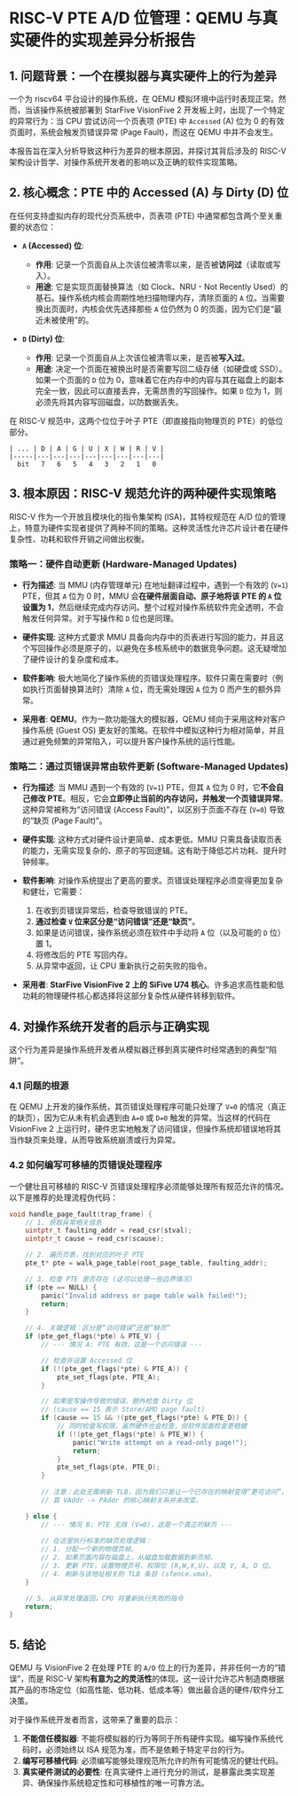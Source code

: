 # RISC-V PTE A/D 位管理：QEMU 与真实硬件的实现差异分析报告

## 1. 问题背景：一个在模拟器与真实硬件上的行为差异

一个为 riscv64 平台设计的操作系统，在 QEMU 模拟环境中运行时表现正常。然而，当该操作系统被部署到 StarFive VisionFive 2 开发板上时，出现了一个特定的异常行为：当 CPU 尝试访问一个页表项 (PTE) 中 `Accessed` (A) 位为 0 的有效页面时，系统会触发页错误异常 (Page Fault)，而这在 QEMU 中并不会发生。

本报告旨在深入分析导致这种行为差异的根本原因，并探讨其背后涉及的 RISC-V 架构设计哲学、对操作系统开发者的影响以及正确的软件实现策略。

## 2. 核心概念：PTE 中的 Accessed (A) 与 Dirty (D) 位

在任何支持虚拟内存的现代分页系统中，页表项 (PTE) 中通常都包含两个至关重要的状态位：

*   **`A` (Accessed) 位**:
    *   **作用**: 记录一个页面自从上次该位被清零以来，是否被**访问过**（读取或写入）。
    *   **用途**: 它是实现页面替换算法（如 Clock、NRU - Not Recently Used）的基石。操作系统内核会周期性地扫描物理内存，清除页面的 `A` 位。当需要换出页面时，内核会优先选择那些 `A` 位仍然为 0 的页面，因为它们是“最近未被使用”的。

*   **`D` (Dirty) 位**:
    *   **作用**: 记录一个页面自从上次该位被清零以来，是否被**写入过**。
    *   **用途**: 决定一个页面在被换出时是否需要写回二级存储（如硬盘或 SSD）。如果一个页面的 `D` 位为 0，意味着它在内存中的内容与其在磁盘上的副本完全一致，因此可以直接丢弃，无需昂贵的写回操作。如果 `D` 位为 1，则必须先将其内容写回磁盘，以防数据丢失。

在 RISC-V 规范中，这两个位位于叶子 PTE（即直接指向物理页的 PTE）的低位部分。

```
| ... | D | A | G | U | X | W | R | V |
|-----|---|---|---|---|---|---|---|---|
  bit   7   6   5   4   3   2   1   0
```

## 3. 根本原因：RISC-V 规范允许的两种硬件实现策略

RISC-V 作为一个开放且模块化的指令集架构 (ISA)，其特权规范在 A/D 位的管理上，特意为硬件实现者提供了两种不同的策略。这种灵活性允许芯片设计者在硬件复杂性、功耗和软件开销之间做出权衡。

### 策略一：硬件自动更新 (Hardware-Managed Updates)

*   **行为描述**: 当 MMU (内存管理单元) 在地址翻译过程中，遇到一个有效的 (`V=1`) PTE，但其 `A` 位为 0 时，MMU 会**在硬件层面自动、原子地将该 PTE 的 `A` 位设置为 1**，然后继续完成内存访问。整个过程对操作系统软件完全透明，不会触发任何异常。对于写操作和 `D` 位也是同理。

*   **硬件实现**: 这种方式要求 MMU 具备向内存中的页表进行写回的能力，并且这个写回操作必须是原子的，以避免在多核系统中的数据竞争问题。这无疑增加了硬件设计的复杂度和成本。

*   **软件影响**: 极大地简化了操作系统的页错误处理程序。软件只需在需要时（例如执行页面替换算法时）清除 `A` 位，而无需处理因 `A` 位为 0 而产生的额外异常。

*   **采用者**: **QEMU**。作为一款功能强大的模拟器，QEMU 倾向于采用这种对客户操作系统 (Guest OS) 更友好的策略。在软件中模拟这种行为相对简单，并且通过避免频繁的异常陷入，可以提升客户操作系统的运行性能。

### 策略二：通过页错误异常由软件更新 (Software-Managed Updates)

*   **行为描述**: 当 MMU 遇到一个有效的 (`V=1`) PTE，但其 `A` 位为 0 时，它**不会自己修改 PTE**。相反，它会**立即停止当前的内存访问，并触发一个页错误异常**。这种异常被称为“访问错误 (Access Fault)”，以区别于页面不存在 (`V=0`) 导致的“缺页 (Page Fault)”。

*   **硬件实现**: 这种方式对硬件设计更简单、成本更低。MMU 只需具备读取页表的能力，无需实现复杂的、原子的写回逻辑。这有助于降低芯片功耗、提升时钟频率。

*   **软件影响**: 对操作系统提出了更高的要求。页错误处理程序必须变得更加复杂和健壮，它需要：
    1.  在收到页错误异常后，检查导致错误的 PTE。
    2.  **通过检查 `V` 位来区分是“访问错误”还是“缺页”**。
    3.  如果是访问错误，操作系统必须在软件中手动将 `A` 位（以及可能的 `D` 位）置 1。
    4.  将修改后的 PTE 写回内存。
    5.  从异常中返回，让 CPU 重新执行之前失败的指令。

*   **采用者**: **StarFive VisionFive 2 上的 SiFive U74 核心**。许多追求高性能和低功耗的物理硬件核心都选择将这部分复杂性从硬件转移到软件。

## 4. 对操作系统开发者的启示与正确实现

这个行为差异是操作系统开发者从模拟器迁移到真实硬件时经常遇到的典型“陷阱”。

### 4.1 问题的根源

在 QEMU 上开发的操作系统，其页错误处理程序可能只处理了 `V=0` 的情况（真正的缺页），因为它从未有机会遇到由 `A=0` 或 `D=0` 触发的异常。当这样的代码在 VisionFive 2 上运行时，硬件忠实地触发了访问错误，但操作系统却错误地将其当作缺页来处理，从而导致系统崩溃或行为异常。

### 4.2 如何编写可移植的页错误处理程序

一个健壮且可移植的 RISC-V 页错误处理程序必须能够处理所有规范允许的情况。以下是推荐的处理流程伪代码：

```c
void handle_page_fault(trap_frame) {
    // 1. 获取异常相关信息
    uintptr_t faulting_addr = read_csr(stval);
    uintptr_t cause = read_csr(scause);

    // 2. 遍历页表，找到对应的叶子 PTE
    pte_t* pte = walk_page_table(root_page_table, faulting_addr);

    // 3. 检查 PTE 是否存在 (这可以处理一些边界情况)
    if (pte == NULL) {
        panic("Invalid address or page table walk failed!");
        return;
    }

    // 4. 关键逻辑：区分是“访问错误”还是“缺页”
    if (pte_get_flags(*pte) & PTE_V) {
        // --- 情况 A: PTE 有效，这是一个访问错误 ---

        // 检查并设置 Accessed 位
        if (!(pte_get_flags(*pte) & PTE_A)) {
            pte_set_flags(pte, PTE_A);
        }

        // 如果是写操作导致的错误，额外检查 Dirty 位
        // (cause == 15 表示 Store/AMO page fault)
        if (cause == 15 && !(pte_get_flags(*pte) & PTE_D)) {
            // 同时检查写权限，虽然硬件也会检查，但软件层面检查更稳健
            if (!(pte_get_flags(*pte) & PTE_W)) {
                panic("Write attempt on a read-only page!");
                return;
            }
            pte_set_flags(pte, PTE_D);
        }
        
        // 注意：此处无需刷新 TLB，因为我们只是让一个已存在的映射变得“更可访问”，
        // 其 VAddr -> PAddr 的核心映射关系并未改变。

    } else {
        // --- 情况 B: PTE 无效 (V=0)，这是一个真正的缺页 ---
        
        // 在这里执行标准的缺页处理逻辑：
        // 1. 分配一个新的物理页帧。
        // 2. 如果页面内容在磁盘上，从磁盘加载数据到新页帧。
        // 3. 更新 PTE，设置物理页号、权限位 (R,W,X,U)、以及 V, A, D 位。
        // 4. 刷新与该地址相关的 TLB 条目 (sfence.vma)。
    }

    // 5. 从异常处理返回，CPU 将重新执行失败的指令
    return;
}
```

## 5. 结论

QEMU 与 VisionFive 2 在处理 PTE 的 `A/D` 位上的行为差异，并非任何一方的“错误”，而是 RISC-V 架构**有意为之的灵活性**的体现。这一设计允许芯片制造商根据其产品的市场定位（如高性能、低功耗、低成本等）做出最合适的硬件/软件分工决策。

对于操作系统开发者而言，这带来了重要的启示：
1.  **不能信任模拟器**: 不能将模拟器的行为等同于所有硬件实现。编写操作系统代码时，必须始终以 ISA 规范为准，而不是依赖于特定平台的行为。
2.  **编写可移植代码**: 必须编写能够处理规范所允许的所有可能情况的健壮代码。
3.  **真实硬件测试的必要性**: 在真实硬件上进行充分的测试，是暴露此类实现差异、确保操作系统稳定性和可移植性的唯一可靠方法。
